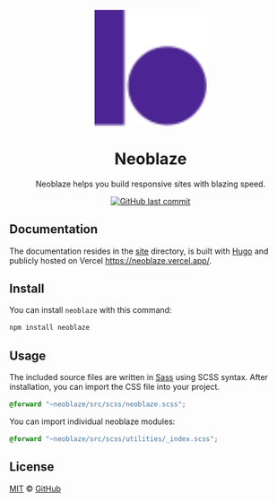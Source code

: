 <p align="center">
	<a href="https://neoblaze.vercel.app/">
		<img width="200px" alt="" src="./site/static/images/neoblaze_logo.svg">
	</a>
</p>

<h1 align="center">Neoblaze</h1>

<p align="center">Neoblaze helps you build responsive sites with blazing speed.</p>

<p align="center">
	<a aria-label="last commit" href="https://github.com/htcni/neoblaze/commits/main">
		<img alt="GitHub last commit" src="https://img.shields.io/github/last-commit/htcni/neoblaze">
	</a>
</p>

## Documentation

The documentation resides in the [site](site) directory, is built with [Hugo](https://gohugo.io/) and publicly hosted on Vercel <https://neoblaze.vercel.app/>. 

## Install
You can install `neoblaze` with this command:

```sh
npm install neoblaze
```

## Usage
The included source files are written in [Sass] using SCSS syntax.  After installation, you can import the CSS file into your project.

```scss
@forward "~neoblaze/src/scss/neoblaze.scss";
```

You can import individual neoblaze modules:

```scss
@forward "~neoblaze/src/scss/utilities/_index.scss";
```



## License

[MIT](./LICENSE) &copy; [GitHub](https://github.com/)


[npm]: https://www.npmjs.com/
[neoblaze]: https://neoblaze.vercel.app/
[sass]: http://sass-lang.com/
